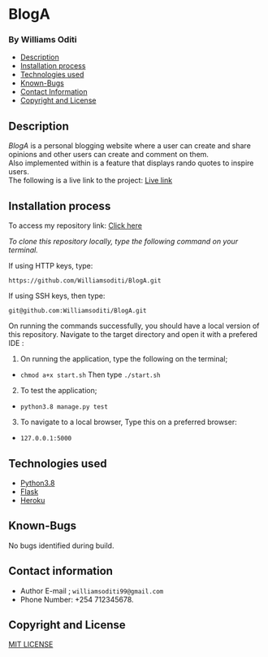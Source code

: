 # BlogA
### By Williams Oditi 
+ [Description](#Description)
+ [Installation process](#installation-process)
+ [Technologies used](#technologies-used)
+ [Known-Bugs](#known-bugs)
+ [Contact Information](#contact-information)
+ [Copyright and License](#copyright-and-license-information) 

## Description
*BlogA* is a personal blogging website where a user can create and share opinions and other users can create and comment on them.<br>
Also implemented within is a feature that displays rando quotes to inspire users.<br>
The following is a live link to the project: [Live link]()
## Installation process
To access my repository link:
[Click here](https://github.com/Williamsoditi/Pitch-ME.git)

*To clone this repository locally, type the following command on your terminal.*

If using HTTP keys, type:

`https://github.com/Williamsoditi/BlogA.git`


If using SSH keys, then type:

`git@github.com:Williamsoditi/BlogA.git`

On running the commands successfully, you should have a local version of this repository.
Navigate to the target directory and open it with a prefered IDE :
1. On running the application, type the following on the terminal;
+ `chmod a+x start.sh`
Then type
`./start.sh`
2. To test the application;
+ `python3.8 manage.py test`

3. To navigate to a local browser, Type this on a preferred browser:
+ `127.0.0.1:5000`
## Technologies used
* [Python3.8](https://www.python.org/)
* [Flask](http://flask.pocoo.org/)
* [Heroku](https://heroku.com)
## Known-Bugs
No bugs identified during build.
## Contact information
+ Author E-mail ; `williamsoditi99@gmail.com `
+ Phone Number: +254 712345678.
## Copyright and License
[MIT LICENSE](https://github.com/Williamsoditi/BlogA/community/license/new?branch=main&template=mit)

